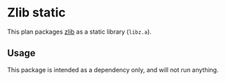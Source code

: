 # Zlib static

This plan packages [zlib](http://www.zlib.net) as a static library (`libz.a`).

## Usage

This package is intended as a dependency only, and will not run anything.